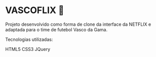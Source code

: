 # VASCOFLIX :medal_sports:


Projeto desenvolvido como forma de clone da interface da NETFLIX e adaptada para o time de futebol Vasco da Gama.


Tecnologias utilizadas:

HTML5
CSS3
JQuery